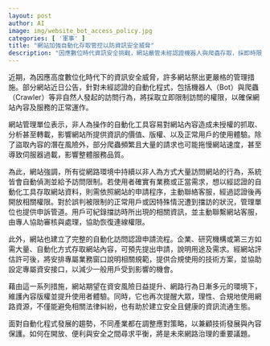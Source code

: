 ```yaml
---
layout: post
author: AI
image: img/website_bot_access_policy.jpg
categories: [ '軍事' ]
title: "網站加強自動化存取管控以防資訊安全威脅"
description: "因應數位時代資訊安全挑戰，網站嚴管未經認證機器人與爬蟲存取，採即時限制訪問措施，守護內容版權與用戶體驗，同時設立合規自動化申請與申訴管道，促進健康網路生態。"
---
```

近期，為因應高度數位化時代下的資訊安全威脅，許多網站祭出更嚴格的管理措施。部分網站近日公告，針對未經認證的自動化程式，包括機器人（Bot）與爬蟲（Crawler）等非自然人發起的訪問行為，將採取立即限制訪問的權限，以確保網站內容及服務的正常運作。

網站管理單位表示，非人為操作的自動化工具容易對網站內容造成未授權的抓取、分析甚至轉載，影響網站所提供資訊的價值、版權、以及正常用戶的使用體驗。除了盜取內容的潛在風險外，部分爬蟲頻繁且大量的請求也可能拖慢網站速度，甚至導致伺服器過載，影響整體服務品質。

為此，網站強調，所有從網路環境中持續以非人為方式大量訪問網站的行為，系統皆會自動偵測並給予訪問限制。若使用者確實有業務或正當需求，想以經認證的自動化工具存取網站資料，則需依照網站的申請程序，主動聯絡客服，經過認證後再開放相關權限。對於誤判被限制的正常用戶或因特殊情況遭到擋訪的狀況，管理單位也提供申訴管道。用戶可紀錄擋訪時所出現的相關資訊，並主動聯繫網站客服，由專人協助審核與處理，協助恢復連線權限。

此外，網站也建立了完整的自動化訪問認證申請流程。企業、研究機構或第三方如需大量、自動化方式存取網站內容，可預先提出申請，說明用途及需求。經網站評估許可後，將安排專屬業務窗口說明相關規範，提供合規使用的技術方案，並協助設定專屬資安接口，以減少一般用戶受到影響的機會。

藉由這一系列措施，網站期望在資安風險日益提升、網路行為日漸多元的環境下，維護內容版權並提升使用者體驗。同時，它也再次提醒大眾，理性、合規地使用網路資源，不僅能避免相關法律糾紛，也有助於建立安全且健康的資訊流通生態。

面對自動化程式發展的趨勢，不同產業都在調整應對策略，以兼顧技術發展與內容保護。如何在開放、便利與安全之間尋求平衡，將是未來網路治理的重要議題。